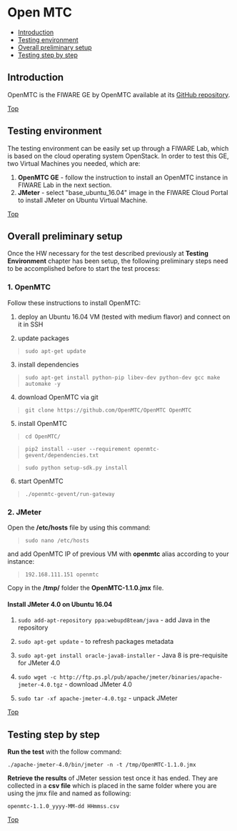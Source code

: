 # Open MTC #

* [Introduction](#introduction)
* [Testing environment](#testing-environment)
* [Overall preliminary setup](#overall-preliminary-setup)
* [Testing step by step](#testing-step-by-step)


## Introduction ##

OpenMTC is the FIWARE GE by OpenMTC available at its [GitHub repository](https://github.com/OpenMTC/OpenMTC). 

[Top](#open-mtc)

## Testing environment ##

The testing environment can be easily set up through a FIWARE Lab, which is based on the cloud operating system OpenStack. 
In order to test this GE, two Virtual Machines you needed, which are: 

1. **OpenMTC GE** - follow the instruction to install an OpenMTC instance in FIWARE Lab in the next section. 
2. **JMeter** - select "base_ubuntu_16.04" image in the FIWARE Cloud Portal to install JMeter on Ubuntu Virtual Machine.

[Top](#open-mtc)

## Overall preliminary setup ##

Once the HW necessary for the test described previously at **Testing Environment** chapter has been setup, the following preliminary steps need to be accomplished before to start the test process:

### 1. OpenMTC ###

Follow these instructions to install OpenMTC: 

1) deploy an Ubuntu 16.04 VM (tested with medium flavor) and connect on it in SSH

2) update packages

> `sudo apt-get update`

3) install dependencies

> `sudo apt-get install python-pip libev-dev python-dev gcc make automake -y`

4) download OpenMTC via git

> `git clone https://github.com/OpenMTC/OpenMTC OpenMTC`

5) install OpenMTC

> `cd OpenMTC/`

> `pip2 install --user --requirement openmtc-gevent/dependencies.txt`

> `sudo python setup-sdk.py install`

6) start OpenMTC

> `./openmtc-gevent/run-gateway`


### 2. JMeter ###

Open the **/etc/hosts** file by using this command:

> `sudo nano /etc/hosts` 

and add OpenMTC IP of previous VM with **openmtc** alias according to your instance: 

> `192.168.111.151 openmtc`


Copy in the **/tmp/** folder the **OpenMTC-1.1.0.jmx** file.


#### Install JMeter 4.0 on Ubuntu 16.04 ####

1. `sudo add-apt-repository ppa:webupd8team/java` - add Java in the repository

2. `sudo apt-get update` - to refresh packages metadata

3. `sudo apt-get install oracle-java8-installer` - Java 8 is pre-requisite for JMeter 4.0

4. `sudo wget -c http://ftp.ps.pl/pub/apache/jmeter/binaries/apache-jmeter-4.0.tgz` - download JMeter 4.0

5. `sudo tar -xf apache-jmeter-4.0.tgz` - unpack JMeter

[Top](#open-mtc)

## Testing step by step ##

**Run the test** with the follow command: 

`./apache-jmeter-4.0/bin/jmeter -n -t /tmp/OpenMTC-1.1.0.jmx`

**Retrieve the results** of JMeter session test once it has ended. They are collected in a **csv file** which is placed in the same folder where you are using the jmx file and named as following: 

`openmtc-1.1.0_yyyy-MM-dd HHmmss.csv`

[Top](#open-mtc)